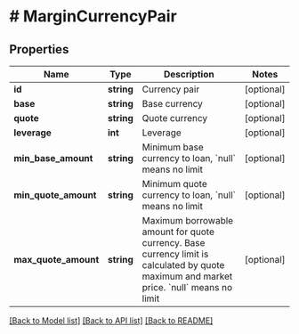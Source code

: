 # # MarginCurrencyPair

## Properties

Name | Type | Description | Notes
------------ | ------------- | ------------- | -------------
**id** | **string** | Currency pair | [optional] 
**base** | **string** | Base currency | [optional] 
**quote** | **string** | Quote currency | [optional] 
**leverage** | **int** | Leverage | [optional] 
**min_base_amount** | **string** | Minimum base currency to loan, &#x60;null&#x60; means no limit | [optional] 
**min_quote_amount** | **string** | Minimum quote currency to loan, &#x60;null&#x60; means no limit | [optional] 
**max_quote_amount** | **string** | Maximum borrowable amount for quote currency. Base currency limit is calculated by quote maximum and market price. &#x60;null&#x60; means no limit | [optional] 

[[Back to Model list]](../../README.md#documentation-for-models) [[Back to API list]](../../README.md#documentation-for-api-endpoints) [[Back to README]](../../README.md)
